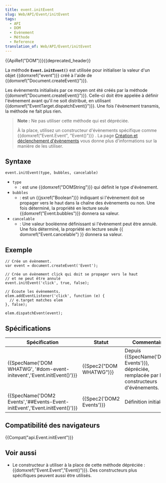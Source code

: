 ```yaml
---
title: event.initEvent
slug: Web/API/Event/initEvent
tags:
  - API
  - DOM
  - Evènement
  - Méthode
  - Reference
translation_of: Web/API/Event/initEvent
---
```

{{ApiRef("DOM")}}{{deprecated_header}}

La méthode **`Event.initEvent()`** est utilisée pour initialiser la valeur d'un objet {{domxref("event")}} créé à l'aide de {{domxref("Document.createEvent()")}}.

Les évènements initialisés par ce moyen ont été créés par la méthode {{domxref("Document.createEvent()")}}. Celle-ci doit être appelée à définir l'évènement avant qu'il ne soit distribué, en utilisant {{domxref("EventTarget.dispatchEvent()")}}. Une fois l'évènement transmis, la méthode ne fait plus rien.

> **Note :** Ne pas utiliser cette méthode qui est dépréciée.
>
> À la place, utilisez un constructeur d'évènements spécifique comme {{domxref("Event.Event", "Event()")}} . La page [Création et déclenchement d'évènements](/fr/docs/Web/Guide/DOM/Events/Creating_and_triggering_events) vous donne plus d'informations sur la manière de les utiliser.

## Syntaxe

    event.initEvent(type, bubbles, cancelable)

- `type`
  - : est une {{domxref("DOMString")}}  qui définit le type d'évènement.
- `bubbles`
  - : est un {{jsxref("Boolean")}} indiquant si l'évènement doit se propager vers le haut dans la chaîne des évènements ou non. Une fois déterminé, la propriété en lecture seule  {{domxref("Event.bubbles")}} donnera sa valeur.
- `cancelable`
  - : Une valeur booléenne définissant si l'évènement peut être annulé. Une fois déterminé, la propriété en lecture seule  {{ domxref("Event.cancelable") }}  donnera sa valeur.

## Exemple

    // Crée un évènement.
    var event = document.createEvent('Event');

    // Crée un évènement click qui doit se propager vers le haut
    // et ne peut être annulé
    event.initEvent('click', true, false);

    // Écoute les évènements.
    elem.addEventListener('click', function (e) {
      // e.target matches elem
    }, false);

    elem.dispatchEvent(event);

## Spécifications

| Spécification                                                                                        | Statut                           | Commentaire                                                                                           |
| ---------------------------------------------------------------------------------------------------- | -------------------------------- | ----------------------------------------------------------------------------------------------------- |
| {{SpecName('DOM WHATWG', '#dom-event-initevent','Event.initEvent()')}}         | {{Spec2("DOM WHATWG")}} | Depuis {{SpecName('DOM2 Events')}}, dépréciée, remplacée par les constructeurs d'événements. |
| {{SpecName('DOM2 Events','##Events-Event-initEvent','Event.initEvent()')}} | {{Spec2('DOM2 Events')}} | Définition initiale.                                                                                  |

## Compatibilité des navigateurs

{{Compat("api.Event.initEvent")}}

## Voir aussi

- Le constructeur à utiliser à la place de cette méthode dépréciée : {{domxref("Event.Event","Event()")}}. Des constructeurs plus spécifiques peuvent aussi être utilisés.
